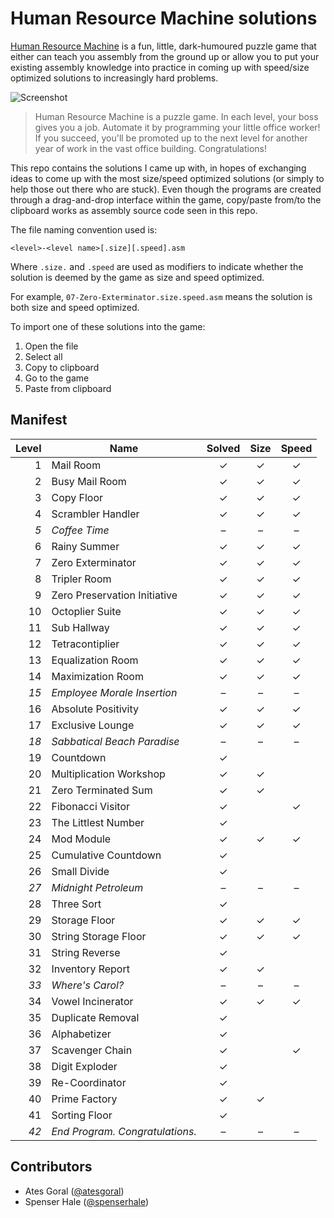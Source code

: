 # Human Resource Machine solutions

[Human Resource Machine](http://tomorrowcorporation.com/humanresourcemachine) is a fun, little, dark-humoured puzzle game that either can teach you assembly from the ground up or allow you to put your existing assembly knowledge into practice in coming up with speed/size optimized solutions to increasingly hard problems.

![Screenshot](http://tomorrowcorporation.com/blog/wp-content/themes/tcTheme2/images/hrm/screenshots/hrm_04.png)

> Human Resource Machine is a puzzle game. In each level, your boss gives you a job. Automate it by programming your little office worker! If you succeed, you'll be promoted up to the next level for another year of work in the vast office building. Congratulations!

This repo contains the solutions I came up with, in hopes of exchanging ideas to come up with the most size/speed optimized solutions (or simply to help those out there who are stuck). Even though the programs are created through a drag-and-drop interface within the game, copy/paste from/to the clipboard works as assembly source code seen in this repo.

The file naming convention used is:

`<level>-<level name>[.size][.speed].asm`

Where `.size.` and `.speed` are used as modifiers to indicate whether the solution is deemed by the game as size and speed optimized.

For example, `07-Zero-Exterminator.size.speed.asm` means the solution is both size and speed optimized.

To import one of these solutions into the game:

1. Open the file
2. Select all
3. Copy to clipboard
4. Go to the game
5. Paste from clipboard

## Manifest

| Level | Name | Solved | Size | Speed |
| ----: | ---- | :----: | :--: | :---: |
| 1 | Mail Room | &#x2713; | &#x2713; | &#x2713; |
| 2 | Busy Mail Room | &#x2713; | &#x2713; | &#x2713; |
| 3 | Copy Floor | &#x2713; | &#x2713; | &#x2713; |
| 4 | Scrambler Handler | &#x2713; | &#x2713; | &#x2713; |
| _5_ | _Coffee Time_ | &ndash; | &ndash; | &ndash; |
| 6 | Rainy Summer | &#x2713; | &#x2713; | &#x2713; |
| 7 | Zero Exterminator | &#x2713; | &#x2713; | &#x2713; |
| 8 | Tripler Room | &#x2713; | &#x2713; | &#x2713; |
| 9 | Zero Preservation Initiative | &#x2713; | &#x2713; | &#x2713; |
| 10 | Octoplier Suite | &#x2713; | &#x2713; | &#x2713; |
| 11 | Sub Hallway | &#x2713; | &#x2713; | &#x2713; |
| 12 | Tetracontiplier | &#x2713; | &#x2713; | &#x2713; |
| 13 | Equalization Room | &#x2713; | &#x2713; | &#x2713; |
| 14 | Maximization Room | &#x2713; | &#x2713; | &#x2713; |
| _15_ | _Employee Morale Insertion_ | &ndash; | &ndash; | &ndash; |
| 16 | Absolute Positivity | &#x2713; | &#x2713; | &#x2713; |
| 17 | Exclusive Lounge | &#x2713; | &#x2713; | &#x2713; |
| _18_ | _Sabbatical Beach Paradise_ | &ndash; | &ndash; | &ndash; |
| 19 | Countdown | &#x2713; | | |
| 20 | Multiplication Workshop | &#x2713; | &#x2713; | |
| 21 | Zero Terminated Sum | &#x2713; | &#x2713; | |
| 22 | Fibonacci Visitor | &#x2713; | | &#x2713; |
| 23 | The Littlest Number | &#x2713; | | |
| 24 | Mod Module | &#x2713; | &#x2713; | &#x2713; |
| 25 | Cumulative Countdown | &#x2713; | | |
| 26 | Small Divide | &#x2713; | | |
| _27_ | _Midnight Petroleum_ | &ndash; | &ndash; | &ndash; |
| 28 | Three Sort | &#x2713; | | |
| 29 | Storage Floor | &#x2713; | &#x2713; | &#x2713; |
| 30 | String Storage Floor | &#x2713; | &#x2713; | &#x2713; |
| 31 | String Reverse | &#x2713; | | |
| 32 | Inventory Report | &#x2713; | &#x2713; | |
| _33_ | _Where's Carol?_ | &ndash; | &ndash; | &ndash; |
| 34 | Vowel Incinerator | &#x2713; | &#x2713; | &#x2713; |
| 35 | Duplicate Removal | &#x2713; | | |
| 36 | Alphabetizer | &#x2713; | | |
| 37 | Scavenger Chain | &#x2713; | | &#x2713; |
| 38 | Digit Exploder | &#x2713; | | |
| 39 | Re-Coordinator | &#x2713; | | |
| 40 | Prime Factory | &#x2713; | &#x2713; | |
| 41 | Sorting Floor | &#x2713; | | |
| _42_ | _End Program. Congratulations._ | &ndash; | &ndash; | &ndash; |

## Contributors

* Ates Goral ([@atesgoral](https://github.com/atesgoral))
* Spenser Hale ([@spenserhale](https://github.com/spenserhale))